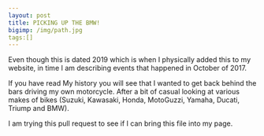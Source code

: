 ```yaml
---
layout: post
title: PICKING UP THE BMW!
bigimp: /img/path.jpg
tags:[]
---
```


Even though this is dated 2019 which is when I physically added this to my website, in time I am describing events that happened in October of 2017. 

If you have read My history you will see that I wanted to get back behind the bars driving my own motorcycle. After a bit of casual looking at various makes of bikes (Suzuki, Kawasaki, Honda, MotoGuzzi, Yamaha, Ducati, Triump and BMW).

I am trying this pull request to see if I can bring this file into my page.
